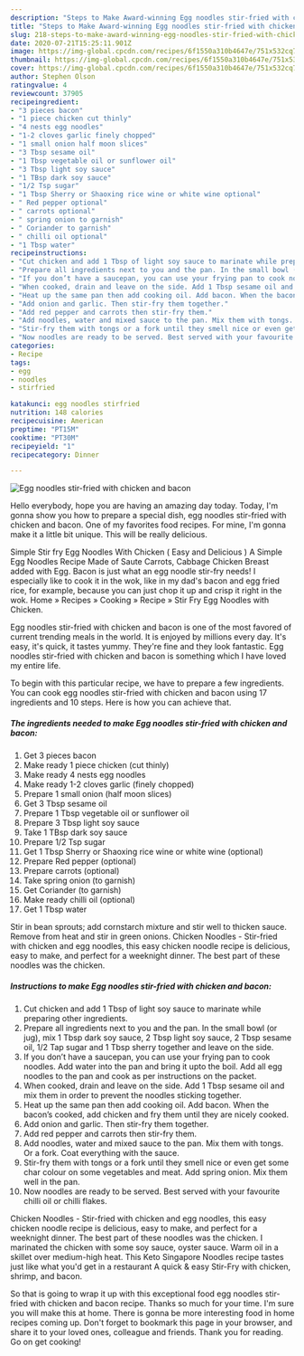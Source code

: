 ```yaml
---
description: "Steps to Make Award-winning Egg noodles stir-fried with chicken and bacon"
title: "Steps to Make Award-winning Egg noodles stir-fried with chicken and bacon"
slug: 218-steps-to-make-award-winning-egg-noodles-stir-fried-with-chicken-and-bacon
date: 2020-07-21T15:25:11.901Z
image: https://img-global.cpcdn.com/recipes/6f1550a310b4647e/751x532cq70/egg-noodles-stir-fried-with-chicken-and-bacon-recipe-main-photo.jpg
thumbnail: https://img-global.cpcdn.com/recipes/6f1550a310b4647e/751x532cq70/egg-noodles-stir-fried-with-chicken-and-bacon-recipe-main-photo.jpg
cover: https://img-global.cpcdn.com/recipes/6f1550a310b4647e/751x532cq70/egg-noodles-stir-fried-with-chicken-and-bacon-recipe-main-photo.jpg
author: Stephen Olson
ratingvalue: 4
reviewcount: 37905
recipeingredient:
- "3 pieces bacon"
- "1 piece chicken cut thinly"
- "4 nests egg noodles"
- "1-2 cloves garlic finely chopped"
- "1 small onion half moon slices"
- "3 Tbsp sesame oil"
- "1 Tbsp vegetable oil or sunflower oil"
- "3 Tbsp light soy sauce"
- "1 TBsp dark soy sauce"
- "1/2 Tsp sugar"
- "1 Tbsp Sherry or Shaoxing rice wine or white wine optional"
- " Red pepper optional"
- " carrots optional"
- " spring onion to garnish"
- " Coriander to garnish"
- " chilli oil optional"
- "1 Tbsp water"
recipeinstructions:
- "Cut chicken and add 1 Tbsp of light soy sauce to marinate while preparing other ingredients."
- "Prepare all ingredients next to you and the pan. In the small bowl (or jug), mix 1 Tbsp dark soy sauce, 2 Tbsp light soy sauce, 2 Tbsp sesame oil, 1/2 Tap sugar and 1 Tbsp sherry together and leave on the side."
- "If you don’t have a saucepan, you can use your frying pan to cook noodles. Add water into the pan and bring it upto the boil. Add all egg noodles to the pan and cook as per instructions on the packet."
- "When cooked, drain and leave on the side. Add 1 Tbsp sesame oil and mix them in order to prevent the noodles sticking together."
- "Heat up the same pan then add cooking oil. Add bacon. When the bacon’s cooked, add chicken and fry them until they are nicely cooked."
- "Add onion and garlic. Then stir-fry them together."
- "Add red pepper and carrots then stir-fry them."
- "Add noodles, water and mixed sauce to the pan. Mix them with tongs. Or a fork. Coat everything with the sauce."
- "Stir-fry them with tongs or a fork until they smell nice or even get some char colour on some vegetables and meat. Add spring onion. Mix them well in the pan."
- "Now noodles are ready to be served. Best served with your favourite chilli oil or chilli flakes."
categories:
- Recipe
tags:
- egg
- noodles
- stirfried

katakunci: egg noodles stirfried 
nutrition: 148 calories
recipecuisine: American
preptime: "PT15M"
cooktime: "PT30M"
recipeyield: "1"
recipecategory: Dinner

---
```



![Egg noodles stir-fried with chicken and bacon](https://img-global.cpcdn.com/recipes/6f1550a310b4647e/751x532cq70/egg-noodles-stir-fried-with-chicken-and-bacon-recipe-main-photo.jpg)

Hello everybody, hope you are having an amazing day today. Today, I'm gonna show you how to prepare a special dish, egg noodles stir-fried with chicken and bacon. One of my favorites food recipes. For mine, I'm gonna make it a little bit unique. This will be really delicious.

Simple Stir fry Egg Noodles With Chicken ( Easy and Delicious ) A Simple Egg Noodles Recipe Made of Saute Carrots, Cabbage Chicken Breast added with Egg. Bacon is just what an egg noodle stir-fry needs! I especially like to cook it in the wok, like in my dad&#39;s bacon and egg fried rice, for example, because you can just chop it up and crisp it right in the wok. Home » Recipes » Cooking » Recipe » Stir Fry Egg Noodles with Chicken.

Egg noodles stir-fried with chicken and bacon is one of the most favored of current trending meals in the world. It is enjoyed by millions every day. It's easy, it's quick, it tastes yummy. They're fine and they look fantastic. Egg noodles stir-fried with chicken and bacon is something which I have loved my entire life.


To begin with this particular recipe, we have to prepare a few ingredients. You can cook egg noodles stir-fried with chicken and bacon using 17 ingredients and 10 steps. Here is how you can achieve that.

<!--inarticleads1-->

##### The ingredients needed to make Egg noodles stir-fried with chicken and bacon:

1. Get 3 pieces bacon
1. Make ready 1 piece chicken (cut thinly)
1. Make ready 4 nests egg noodles
1. Make ready 1-2 cloves garlic (finely chopped)
1. Prepare 1 small onion (half moon slices)
1. Get 3 Tbsp sesame oil
1. Prepare 1 Tbsp vegetable oil or sunflower oil
1. Prepare 3 Tbsp light soy sauce
1. Take 1 TBsp dark soy sauce
1. Prepare 1/2 Tsp sugar
1. Get 1 Tbsp Sherry or Shaoxing rice wine or white wine (optional)
1. Prepare  Red pepper (optional)
1. Prepare  carrots (optional)
1. Take  spring onion (to garnish)
1. Get  Coriander (to garnish)
1. Make ready  chilli oil (optional)
1. Get 1 Tbsp water


Stir in bean sprouts; add cornstarch mixture and stir well to thicken sauce. Remove from heat and stir in green onions. Chicken Noodles - Stir-fried with chicken and egg noodles, this easy chicken noodle recipe is delicious, easy to make, and perfect for a weeknight dinner. The best part of these noodles was the chicken. 

<!--inarticleads2-->

##### Instructions to make Egg noodles stir-fried with chicken and bacon:

1. Cut chicken and add 1 Tbsp of light soy sauce to marinate while preparing other ingredients.
1. Prepare all ingredients next to you and the pan. In the small bowl (or jug), mix 1 Tbsp dark soy sauce, 2 Tbsp light soy sauce, 2 Tbsp sesame oil, 1/2 Tap sugar and 1 Tbsp sherry together and leave on the side.
1. If you don’t have a saucepan, you can use your frying pan to cook noodles. Add water into the pan and bring it upto the boil. Add all egg noodles to the pan and cook as per instructions on the packet.
1. When cooked, drain and leave on the side. Add 1 Tbsp sesame oil and mix them in order to prevent the noodles sticking together.
1. Heat up the same pan then add cooking oil. Add bacon. When the bacon’s cooked, add chicken and fry them until they are nicely cooked.
1. Add onion and garlic. Then stir-fry them together.
1. Add red pepper and carrots then stir-fry them.
1. Add noodles, water and mixed sauce to the pan. Mix them with tongs. Or a fork. Coat everything with the sauce.
1. Stir-fry them with tongs or a fork until they smell nice or even get some char colour on some vegetables and meat. Add spring onion. Mix them well in the pan.
1. Now noodles are ready to be served. Best served with your favourite chilli oil or chilli flakes.


Chicken Noodles - Stir-fried with chicken and egg noodles, this easy chicken noodle recipe is delicious, easy to make, and perfect for a weeknight dinner. The best part of these noodles was the chicken. I marinated the chicken with some soy sauce, oyster sauce. Warm oil in a skillet over medium-high heat. This Keto Singapore Noodles recipe tastes just like what you&#39;d get in a restaurant A quick &amp; easy Stir-Fry with chicken, shrimp, and bacon. 

So that is going to wrap it up with this exceptional food egg noodles stir-fried with chicken and bacon recipe. Thanks so much for your time. I'm sure you will make this at home. There is gonna be more interesting food in home recipes coming up. Don't forget to bookmark this page in your browser, and share it to your loved ones, colleague and friends. Thank you for reading. Go on get cooking!
